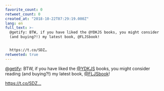 ```yaml
---
favorite_count: 0
retweet_count: 0
created_at: "2018-10-22T07:29:19.000Z"
lang: en
full_text: >-
  @getify: BTW, if you have liked the @YDKJS books, you might consider reading
  (and buying?!) my latest book, @FLJSbook!


  https://t.co/SDZ…
retweeted: true
---
```


[@getify](https://twitter.com/getify): BTW, if you have liked the
[@YDKJS](https://twitter.com/YDKJS) books, you might consider reading (and
buying?!) my latest book, [@FLJSbook](https://twitter.com/FLJSbook)!

https://t.co/SDZ…
